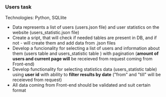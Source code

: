 ### Users task
Technologies: Python, SQLlite

- Data represents a list of users (users.json file) and user statistics on the website (users_statistic.json file)
- Create a sript, that will check if needed tables are present in DB, and if not - will create them and add data from .json files
- Develop a funcionality for selecting a list of users and information about them
(users table and users_statistic table ) with pagination (**amount of users and current page will** be receieved from request coming from Front-end)
- Develop functionality for selecting statistics data (users_statistic table)
using **user id** with ability to **filter results by date** ("from" and "till" will be receieved from request)
- All data coming from Front-end should be validated and suit certain format
